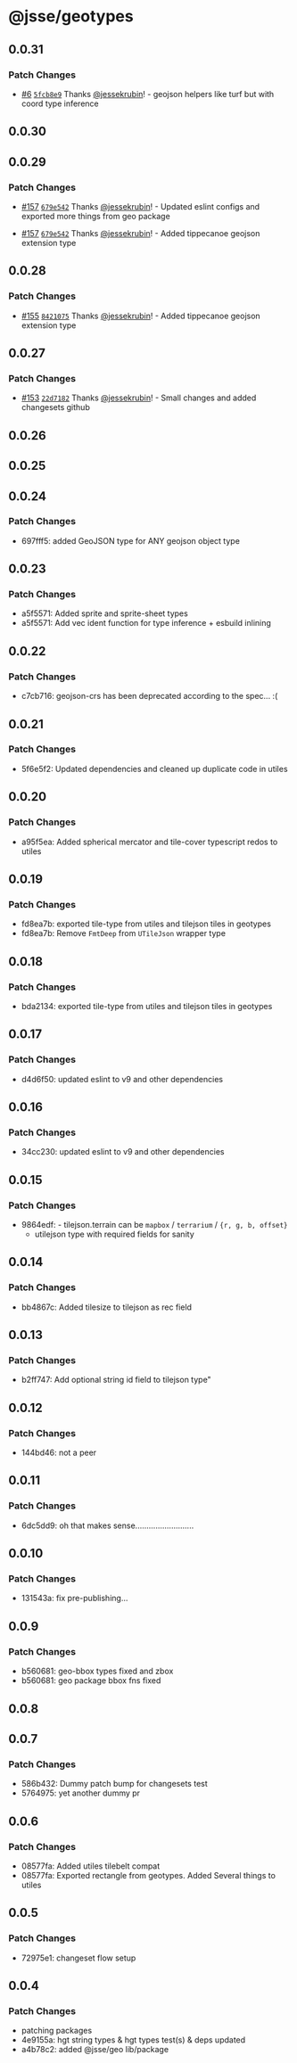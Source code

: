 # @jsse/geotypes

## 0.0.31

### Patch Changes

-   [#6](https://github.com/jessekrubin/geo-ts/pull/6) [`5fcb8e9`](https://github.com/jessekrubin/geo-ts/commit/5fcb8e9848c8aec375018671204d8d375975ae18) Thanks [@jessekrubin](https://github.com/jessekrubin)! - geojson helpers like turf but with coord type inference

## 0.0.30

## 0.0.29

### Patch Changes

-   [#157](https://github.com/jessekrubin/geo-ts/pull/157) [`679e542`](https://github.com/jessekrubin/geo-ts/commit/679e542b4937969ba622cdf7065cd60f5e6d5e51) Thanks [@jessekrubin](https://github.com/jessekrubin)! - Updated eslint configs and exported more things from geo package

-   [#157](https://github.com/jessekrubin/geo-ts/pull/157) [`679e542`](https://github.com/jessekrubin/geo-ts/commit/679e542b4937969ba622cdf7065cd60f5e6d5e51) Thanks [@jessekrubin](https://github.com/jessekrubin)! - Added tippecanoe geojson extension type

## 0.0.28

### Patch Changes

-   [#155](https://github.com/jessekrubin/geo-ts/pull/155) [`8421075`](https://github.com/jessekrubin/geo-ts/commit/84210754a46d13bce15a9cf0160d5a72c8a36b7a) Thanks [@jessekrubin](https://github.com/jessekrubin)! - Added tippecanoe geojson extension type

## 0.0.27

### Patch Changes

-   [#153](https://github.com/jessekrubin/geo-ts/pull/153) [`22d7182`](https://github.com/jessekrubin/geo-ts/commit/22d718249510608dc44f7d076c119813cdf4d1d2) Thanks [@jessekrubin](https://github.com/jessekrubin)! - Small changes and added changesets github

## 0.0.26

## 0.0.25

## 0.0.24

### Patch Changes

-   697fff5: added GeoJSON type for ANY geojson object type

## 0.0.23

### Patch Changes

-   a5f5571: Added sprite and sprite-sheet types
-   a5f5571: Add vec ident function for type inference + esbuild inlining

## 0.0.22

### Patch Changes

-   c7cb716: geojson-crs has been deprecated according to the spec... :(

## 0.0.21

### Patch Changes

-   5f6e5f2: Updated dependencies and cleaned up duplicate code in utiles

## 0.0.20

### Patch Changes

-   a95f5ea: Added spherical mercator and tile-cover typescript redos to utiles

## 0.0.19

### Patch Changes

-   fd8ea7b: exported tile-type from utiles and tilejson tiles in geotypes
-   fd8ea7b: Remove `FmtDeep` from `UTileJson` wrapper type

## 0.0.18

### Patch Changes

-   bda2134: exported tile-type from utiles and tilejson tiles in geotypes

## 0.0.17

### Patch Changes

-   d4d6f50: updated eslint to v9 and other dependencies

## 0.0.16

### Patch Changes

-   34cc230: updated eslint to v9 and other dependencies

## 0.0.15

### Patch Changes

-   9864edf: - tilejson.terrain can be `mapbox` / `terrarium` / `{r, g, b, offset}`
    -   utilejson type with required fields for sanity

## 0.0.14

### Patch Changes

-   bb4867c: Added tilesize to tilejson as rec field

## 0.0.13

### Patch Changes

-   b2ff747: Add optional string id field to tilejson type"

## 0.0.12

### Patch Changes

-   144bd46: not a peer

## 0.0.11

### Patch Changes

-   6dc5dd9: oh that makes sense..........................

## 0.0.10

### Patch Changes

-   131543a: fix pre-publishing...

## 0.0.9

### Patch Changes

-   b560681: geo-bbox types fixed and zbox
-   b560681: geo package bbox fns fixed

## 0.0.8

## 0.0.7

### Patch Changes

-   586b432: Dummy patch bump for changesets test
-   5764975: yet another dummy pr

## 0.0.6

### Patch Changes

-   08577fa: Added utiles tilebelt compat
-   08577fa: Exported rectangle from geotypes. Added Several things to utiles

## 0.0.5

### Patch Changes

-   72975e1: changeset flow setup

## 0.0.4

### Patch Changes

-   patching packages
-   4e9155a: hgt string types & hgt types test(s) & deps updated
-   a4b78c2: added @jsse/geo lib/package
